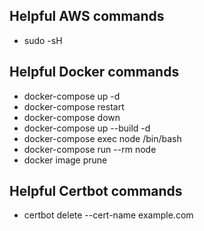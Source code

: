 <!-- apt-get update && apt-get install make -->

<!--
Inspiration:
https://github.com/Osedea/nodock
https://miki725.github.io/docker/crypto/2017/01/29/docker+nginx+letsencrypt.html
https://www.humankode.com/ssl/how-to-set-up-free-ssl-certificates-from-lets-encrypt-using-docker-and-nginx
https://medium.com/@yash.kulshrestha/using-lets-encrypt-with-express-e069c7abe625
http://www.benmccann.com/ssl-on-localhost-with-nginx/
 -->

## Helpful AWS commands

- sudo -sH

## Helpful Docker commands

- docker-compose up -d
- docker-compose restart
- docker-compose down
- docker-compose up --build -d
- docker-compose exec node /bin/bash
- docker-compose run --rm node
- docker image prune

## Helpful Certbot commands

- certbot delete --cert-name example.com
